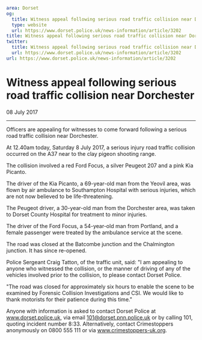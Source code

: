 ```yaml
area: Dorset
og:
  title: Witness appeal following serious road traffic collision near Dorchester
  type: website
  url: https://www.dorset.police.uk/news-information/article/3202
title: Witness appeal following serious road traffic collision near Dorchester |
twitter:
  title: Witness appeal following serious road traffic collision near Dorchester
  url: https://www.dorset.police.uk/news-information/article/3202
url: https://www.dorset.police.uk/news-information/article/3202
```

# Witness appeal following serious road traffic collision near Dorchester

08 July 2017

* * *

Officers are appealing for witnesses to come forward following a serious road traffic collision near Dorchester.

At 12.40am today, Saturday 8 July 2017, a serious injury road traffic collision occurred on the A37 near to the clay pigeon shooting range.

The collision involved a red Ford Focus, a silver Peugeot 207 and a pink Kia Picanto.

The driver of the Kia Picanto, a 69-year-old man from the Yeovil area, was flown by air ambulance to Southampton Hospital with serious injuries, which are not now believed to be life-threatening.

The Peugeot driver, a 30-year-old man from the Dorchester area, was taken to Dorset County Hospital for treatment to minor injuries.

The driver of the Ford Focus, a 54-year-old man from Portland, and a female passenger were treated by the ambulance service at the scene.

The road was closed at the Batcombe junction and the Chalmington junction. It has since re-opened.

Police Sergeant Craig Tatton, of the traffic unit, said: "I am appealing to anyone who witnessed the collision, or the manner of driving of any of the vehicles involved prior to the collision, to please contact Dorset Police.

"The road was closed for approximately six hours to enable the scene to be examined by Forensic Collision Investigations and CSI. We would like to thank motorists for their patience during this time."

Anyone with information is asked to contact Dorset Police at www.dorset.police.uk, via email 101@dorset.pnn.police.uk or by calling 101, quoting incident number 8:33. Alternatively, contact Crimestoppers anonymously on 0800 555 111 or via www.crimestoppers-uk.org.
